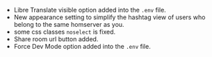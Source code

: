 - Libre Translate visible option added into the `.env` file.
- New appearance setting to simplify the hashtag view of users who belong to the same homserver as you.
- some css classes `noselect` is fixed.
- Share room url button added.
- Force Dev Mode option added into the `.env` file.
